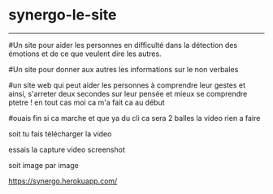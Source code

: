 # synergo-le-site


------------------------------------------------

#Un site pour aider les personnes en difficulté dans la détection des émotions et de ce que veulent dire les autres.

#Un site pour donner aux autres les informations sur le non verbales

#un site web qui peut aider les personnes à comprendre leur gestes et ainsi, s'arreter deux secondes sur leur pensée et mieux se comprendre ptetre ! en tout cas moi ca m'a fait ca au début

#ouais fin si ca marche et que ya du cli ca sera 2 balles la video rien a faire

soit tu fais télécharger la video

essais la capture video screenshot

soit image par image


https://synergo.herokuapp.com/ 


